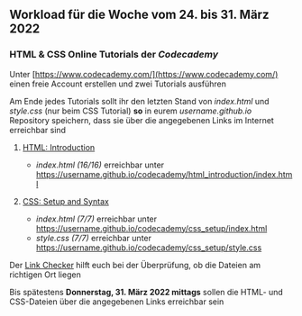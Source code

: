 ## Workload für die Woche vom 24. bis 31. März 2022

### HTML & CSS Online Tutorials der *Codecademy*

Unter [https://www.codecademy.com/](https://www.codecademy.com/) einen freie Account erstellen und zwei Tutorials ausführen

Am Ende jedes Tutorials sollt ihr den letzten Stand von *index.html* und *style.css* (nur beim CSS Tutorial) **so** in eurem *username.github.io* Repository speichern, dass sie über die angegebenen Links im Internet erreichbar sind

1. [HTML: Introduction](https://www.codecademy.com/courses/learn-html/lessons/intro-to-html)
    * *index.html (16/16)* erreichbar unter <https://username.github.io/codecademy/html_introduction/index.html>

2. [CSS: Setup and Syntax](https://www.codecademy.com/courses/learn-css/lessons/learn-css-setup-and-syntax)
    * *index.html (7/7)* erreichbar unter <https://username.github.io/codecademy/css_setup/index.html>
    * *style.css (7/7)* erreichbar unter <https://username.github.io/codecademy/css_setup/style.css>

Der [Link Checker](https://webmapping22s.github.io/linkchecker.html) hilft euch bei der Überprüfung, ob die Dateien am richtigen Ort liegen

Bis spätestens **Donnerstag, 31. März 2022 mittags** sollen die HTML- und CSS-Dateien über die angegebenen Links erreichbar sein

